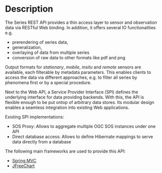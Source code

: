 # Description

The Series REST API provides a thin access layer to sensor and observation data via RESTful
Web binding. In addition, it offers several IO functionalities e.g. 
  * prerendering of series data, 
  * generalization, 
  * overlaying of data from multiple series
  * conversion of raw data to other formats like pdf and png

Output formats for *stationary*, *mobile*, *insitu* and *remote* sensors are available, each 
filterable by metadata parameters. This enables clients to access the data via different
approaches, e.g. to filter all series by phenomena first or by a special procedure.

Next to the Web API, a Service Provider Interface (SPI) defines the underlying interface for
data providing backends. With this, the API is flexible enough to be put ontop of arbitrary
data stores. Its modular design enables a seamless integration into existing Web applications.

Existing SPI implementations:

- SOS Proxy: Allows to aggregate multiple OGC SOS instances under one API
- Direct database access: Allows to define Hibernate mappings to serve data directly from a database

The following main frameworks are used to provide this API:

- [Spring MVC](https://angularjs.org/) 
- [JFreeChart](http://leafletjs.com/) 
